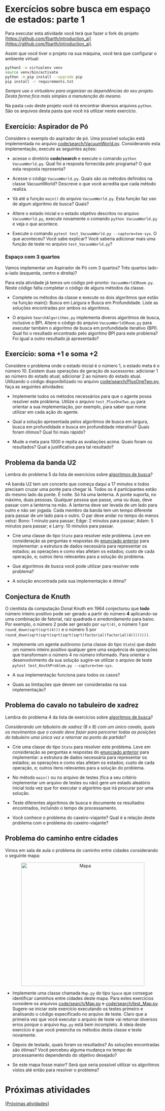 # Exercícios sobre busca em espaço de estados: parte 1

Para executar esta atividade você terá que fazer o fork do projeto [https://github.com/fbarth/introduction_ai](https://github.com/fbarth/introduction_ai). 

Assim que você tiver o projeto na sua máquina, você terá que configurar o ambiente virtual: 

````bash
python3 -m virtualenv venv
source venv/bin/activate
python -m pip install --upgrade pip
pip install -r requirements.txt
````

*Sempre use o virtualenv para organizar as dependências do seu projeto. Desta forma fica mais simples a manutenção do mesmo.*

Na pasta `code` deste projeto você irá encontrar diversos arquivos `python`. São os arquivos desta pasta que você irá utilizar neste exercício. 

## Exercício: Aspirador de Pó 

Considere o exemplo do aspirador de pó. Uma possível solução está implementada no 
arquivo [code/search/VacuumWorld.py](../code/search/VacuumWorld.py). Considerando esta implementação, execute as seguintes ações:

* acesse o diretório **code/search** e execute o comando `python VacuumWorld.py`. Qual foi a resposta fornecida pelo programa? O que esta resposta representa?

* Acesse o código `VacuumWorld.py`. Quais são os métodos definidos na classe VacuumWorld? Descreve o que você acredita que cada método realiza.

* Vá até a função `main()` do arquivo `VacuumWorld.py`. Esta função faz uso de algum algoritmo de busca? Quais? 

* Altere o estado inicial e o estado objetivo descritos no arquivo `VacuumWorld.py`, execute novamente o comando `python VacuumWorld.py` e veja o que acontece. 

* Execute o comando `pytest test_VacuumWorld.py --capture=tee-sys`. O que aconteceu? Você sabe explicar? Você saberia adicionar mais uma função de teste no arquivo `test_VacuumWorld.py`?

### Espaço com 3 quartos

Vamos implementar um Aspirador de Pó com 3 quartos? Três quartos lado-a-lado (esquerda, centro e direita)? 

Para esta atividade já temos um código pré-pronto: `VacuumWorld3Room.py`. Neste código falta completar o código de alguns métodos da classe.  

* Complete os métodos da classe e execute os dois algoritmos que estão na função main(): Busca em Largura e Busca em Profundidade. Liste as soluções encontradas por ambos os algoritmos.

* O arquivo `SearchAlgorithms.py` implementa diveros algoritmos de busca, inclusive o BPI. Altere o código do arquivo `VacuumWorld3Room.py` para executar também o algoritmo de busca em profundidade iterativo (BPI). Qual foi o resultado encontrado pelo algoritmo BPI para este problema? Foi igual a outro resultado já apresentado? 

## Exercício: soma +1 e soma +2

Considere o problema onde o estado inicial é o número 1, o estado meta é o número 10. Existem duas operações de geração de sucessores: adicionar 1 ao número do estado atual; adicionar 2 ao número do estado atual. Utilizando o código disponibilizado no arquivo [code/search/PlusOneTwo.py](../code/search/PlusOneTwo.py), faça as seguintes atividades: 

* Implemente todos os métodos necessários para que o agente possa resolver este problema. Utilize o arquivo `test_PlusOneTwo.py` para orientar a sua implementação, por exemplo, para saber que nome utilizar em cada ação do agente. 

* Qual a solução apresentada pelos algoritmos de busca em
  largura, busca em profundidade e busca em profundidade interativa?
  Quais foram ótimos? Qual foi mais rápido?

* Mude a meta para 1000 e repita as
avaliações acima. Quais foram os resultados? Qual a justificativa para tal resultado? 


## Problema da banda U2

Lembra do problema 5 da lista de exercícios sobre [algoritmos de busca](./exerciciosBusca.pdf)?

*A banda U2 tem um concerto que começa daqui a 17 minutos e
  todos precisam cruzar uma ponte para chegar lá. Todos os 4
  participantes estão do mesmo lado da ponte. É noite. Só
  há uma lanterna. A ponte suporta, no máximo, duas
  pessoas. Qualquer pessoa que passe, uma ou duas, deve passar com a
  lanterna na mão. A lanterna deve ser levada de um lado para outro
  e não ser jogada. Cada membro da banda tem um tempo diferente
  para passar de um lado para o outro. O par deve andar no tempo do
  menos veloz: Bono: 1 minuto para passar; Edge: 2 minutos para
  passar; Adam: 5 minutos para passar; e Larry: 10 minutos para
  passar.

* Crie uma classe do tipo `State` para resolver este problema. Leve em consideração as perguntas e respostas do [enunciado anterior](./exerciciosBusca.pdf) para implementar: a estrutura de dados necessária para representar os estados; as operações e como elas afetam os estados; custo de cada operação, e; outros itens relevantes para a solução do problema.

* Que algoritmos de busca você pode utilizar para resolver este problema?

* A solução encontrada pela sua implementação é ótima? 


## Conjectura de Knuth

O cientista da computação Donal Knuth em 1964 conjecturou que **todo** número inteiro positivo pode ser gerado a partir do número **4** aplicando-se uma combinação de fatorial, raiz quadrada e arredondamento para baixo. Por exemplo, o número 2 pode ser gerado por `sqrt(4)`, o número 1 por `round_down(sqrt(sqrt(4)))` e o número 5 por `round_down(sqrt(sqrt(sqrt(sqrt(sqrt(factorial(factorial(4))))))))`.

* Implemente um agente autônomo (uma classe do tipo `State`) que dado um número inteiro positivo qualquer gere uma sequência de operações que transformam o número 4 no número informado. Para orientar o desenvolvimento da sua solução sugire-se utilizar o arquivo de teste `pytest test_KnuthProblem.py --capture=tee-sys`.

* A sua implementação funciona para todos os casos? 

* Quais as limitações que devem ser consideradas na sua implementação?

## Problema do cavalo no tabuleiro de xadrez 

Lembra do problema 4 da lista de exercícios sobre [algoritmos de busca](./exerciciosBusca.pdf)?

*Considerando um tabuleiro de xadrez (8 x 8) com um único cavalo, quais os movimentos que o cavalo deve fazer para percorrer todas as posições do tabuleiro uma única vez e retornar ao ponto de partida?*

* Crie uma classe do tipo `State` para resolver este problema. Leve em consideração as perguntas e respostas do [enunciado anterior](./exerciciosBusca.pdf) para implementar: a estrutura de dados necessária para representar os estados; as operações e como elas afetam os estados; custo de cada operação, e; outros itens relevantes para a solução do problema.

* No método `main()` ou no arquivo de testes (fica a seu critério implementar um arquivo de testes ou não) gere um estado aleatório inicial toda vez que for executar o algoritmo que irá procurar por uma solução. 

* Teste diferentes algoritmos de busca e documente os resultados encontrados, incluindo o tempo de processamento. 

* Você conhece o problema do caxeiro-viajante? Qual é a relação deste problema com o problema do caxeiro-viajante?

## Problema do caminho entre cidades

Vimos em sala de aula o problema do caminho entre cidades considerando o seguinte mapa:

<p align="center">
<img src="../slides/03_algoritmos_busca/figuras/mapa.png" alt="Mapa" width="400"/>
</p>

* Implemente uma classe chamada `Map.py` do tipo `Space` que consegue identificar caminhos entre cidades deste mapa. Para estes exercícios considere os arquivos [code/search/Map.py](../code/search/Map.py) e [code/search/test_Map.py](../code/search/test_Map.py). Sugere-se iniciar este exercício executando os testes primeiro e analisando o código especificado no arquivo de teste. Claro que a primeira vez que você executar o arquivo de teste vai retornar diversos erros porque o arquivo `Map.py` está bem incompleto. A ideia deste exercício é que você preencha os métodos desta classe e teste novamente. 

* Depois de testado, quais foram os resultados? As soluções encontradas são ótimas? Você percebeu alguma mudança no tempo de processamento dependendo do objetivo desejado?

* Se este mapa fosse maior? Será que seria possível utilizar os algoritmos vistos até então para resolver o problema? 

# Próximas atividades

[[Próximas atividades](./implementacoes_busca_parte2.md)]
